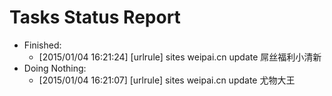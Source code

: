 Tasks Status Report
============

* Finished:
    * [2015/01/04 16:21:24] [urlrule] sites weipai.cn update 屌丝福利小清新
* Doing Nothing:
    * [2015/01/04 16:21:07] [urlrule] sites weipai.cn update 尤物大王
